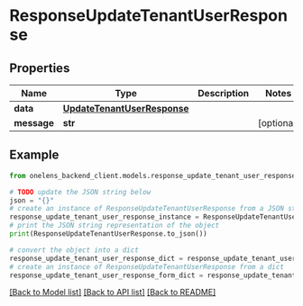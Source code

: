 # ResponseUpdateTenantUserResponse


## Properties

Name | Type | Description | Notes
------------ | ------------- | ------------- | -------------
**data** | [**UpdateTenantUserResponse**](UpdateTenantUserResponse.md) |  | 
**message** | **str** |  | [optional] 

## Example

```python
from onelens_backend_client.models.response_update_tenant_user_response import ResponseUpdateTenantUserResponse

# TODO update the JSON string below
json = "{}"
# create an instance of ResponseUpdateTenantUserResponse from a JSON string
response_update_tenant_user_response_instance = ResponseUpdateTenantUserResponse.from_json(json)
# print the JSON string representation of the object
print(ResponseUpdateTenantUserResponse.to_json())

# convert the object into a dict
response_update_tenant_user_response_dict = response_update_tenant_user_response_instance.to_dict()
# create an instance of ResponseUpdateTenantUserResponse from a dict
response_update_tenant_user_response_form_dict = response_update_tenant_user_response.from_dict(response_update_tenant_user_response_dict)
```
[[Back to Model list]](../README.md#documentation-for-models) [[Back to API list]](../README.md#documentation-for-api-endpoints) [[Back to README]](../README.md)


